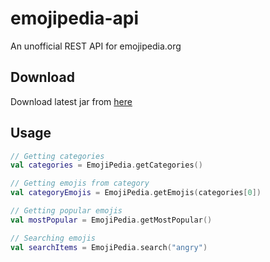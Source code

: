 # emojipedia-api
An unofficial REST API for emojipedia.org

## Download

Download latest jar from [here](https://github.com/theapache64/emojipedia-api/releases)

## Usage

```kotlin
// Getting categories
val categories = EmojiPedia.getCategories()

// Getting emojis from category
val categoryEmojis = EmojiPedia.getEmojis(categories[0])

// Getting popular emojis
val mostPopular = EmojiPedia.getMostPopular()

// Searching emojis
val searchItems = EmojiPedia.search("angry")
```

